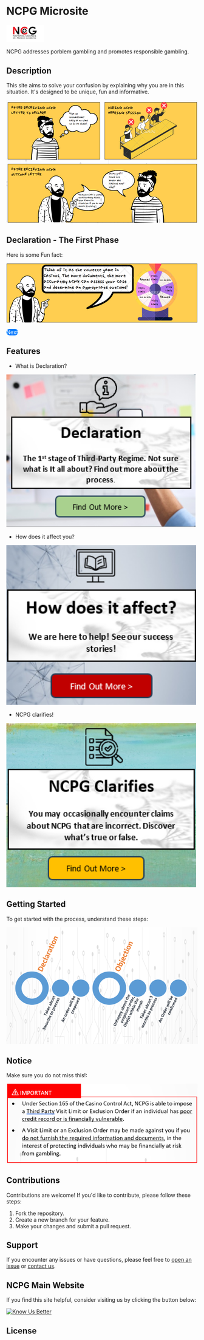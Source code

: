 
# NCPG Microsite
<img src="NCPG.png" alt="Image" width="100" />

NCPG addresses porblem gambling and promotes responsible gambling.

## Description

This site aims to solve your confusion by explaining why you are in this situation. It's designed to be unique, fun and informative.

![Alt comic](comicstrip.png)

## Declaration - The First Phase

Here is some Fun fact:

![Alt comic](comicstrip2.png)

<a href="https://www.ncpg.org.sg" style="display: padding: 20px 30px; background-color: #007bff; color: white; text-decoration: none; border: none; border-radius: 10px;">Next</a>

## Features

- What is Declaration?
  
<img src="sec1.png" alt="Image" width="500" />

- How does it affect you?

<img src="sec3.png" alt="Image" width="500" />

- NCPG clarifies!

<img src="sec2.png" alt="Image" width="500" />

## Getting Started

To get started with the process, understand these steps:

![Alt Process](process.png)

## Notice

Make sure you do not miss this!:

![Alt Notice](notice.png)

## Contributions

Contributions are welcome! If you'd like to contribute, please follow these steps:

1. Fork the repository.
2. Create a new branch for your feature.
3. Make your changes and submit a pull request.

## Support

If you encounter any issues or have questions, please feel free to [open an issue](https://github.com/yourusername/yourproject/issues) or [contact us](mailto:contact@example.com).

## NCPG Main Website

If you find this site helpful, consider visiting us by clicking the button below:

[![Know Us Better](https://www.buymeacoffee.com/assets/img/guidelines/download-assets-sm-2.svg)](https://www.ncpg.org.sg)

## License

